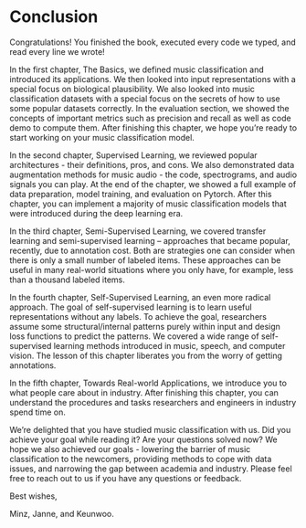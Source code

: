 # Conclusion

Congratulations! You finished the book, executed every code we typed, and read every line we wrote!

In the first chapter, The Basics, we defined music classification and introduced its applications. We then looked into input representations with a special focus on biological plausibility. We also looked into music classification datasets with a special focus on the secrets of how to use some popular datasets correctly. In the evaluation section, we showed the concepts of important metrics such as precision and recall as well as code demo to compute them. After finishing this chapter, we hope you’re ready to start working on your music classification model.

In the second chapter, Supervised Learning, we reviewed popular architectures - their definitions, pros, and cons. We also demonstrated data augmentation methods for music audio - the code, spectrograms, and audio signals you can play. At the end of the chapter, we showed a full example of data preparation, model training, and evaluation on Pytorch. After this chapter, you can implement a majority of music classification models that were introduced during the deep learning era.

In the third chapter, Semi-Supervised Learning, we covered transfer learning and semi-supervised learning – approaches that became popular, recently, due to annotation cost. Both are strategies one can consider when there is only a small number of labeled items. These approaches can be useful in many real-world situations where you only have, for example, less than a thousand labeled items.

In the fourth chapter, Self-Supervised Learning, an even more radical approach. The goal of self-supervised learning is to learn useful representations without any labels. To achieve the goal, researchers assume some structural/internal patterns purely within input and design loss functions to predict the patterns. We covered a wide range of self-supervised learning methods introduced in music, speech, and computer vision. The lesson of this chapter liberates you from the worry of getting annotations.

In the fifth chapter, Towards Real-world Applications, we introduce you to what people care about in industry. After finishing this chapter, you can understand the procedures and tasks researchers and engineers in industry spend time on.

We’re delighted that you have studied music classification with us. Did you achieve your goal while reading it? Are your questions solved now? We hope we also achieved our goals - lowering the barrier of music classification to the newcomers, providing methods to cope with data issues, and narrowing the gap between academia and industry. Please feel free to reach out to us if you have any questions or feedback.

Best wishes,

Minz, Janne, and Keunwoo.

